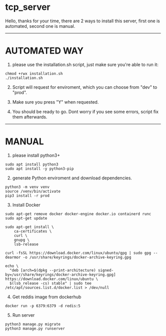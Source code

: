 # tcp_server

Hello, thanks for your time, there are 2 ways to install this server, first one is automated, second one is manual.

---

# AUTOMATED WAY

1. please use the installation.sh script, just make sure you're able to run it:

```
chmod +rwx installation.sh
./installation.sh
```
2. Script will request for enviroment, which you can choose from "dev" to "prod".

3. Make sure you press "Y" when requested.

4. You should be ready to go. Dont worry if you see some errors, script fix them afterwards.

---

# MANUAL

1. please install python3+

```
sudo apt install python3
sudo apt install -y python3-pip
```
2. generate Python enviroment and download dependencies.
```
python3 -m venv venv
source /venv/bin/activate
pip3 install -r prod
```
3. Install Docker
```
sudo apt-get remove docker docker-engine docker.io containerd runc
sudo apt-get update

sudo apt-get install \
    ca-certificates \
    curl \
    gnupg \
    lsb-release

curl -fsSL https://download.docker.com/linux/ubuntu/gpg | sudo gpg --dearmor -o /usr/share/keyrings/docker-archive-keyring.gpg

echo \
  "deb [arch=$(dpkg --print-architecture) signed-by=/usr/share/keyrings/docker-archive-keyring.gpg] https://download.docker.com/linux/ubuntu \
  $(lsb_release -cs) stable" | sudo tee /etc/apt/sources.list.d/docker.list > /dev/null
```
4. Get reddis image from dockerhub
```
docker run -p 6379:6379 -d redis:5
```
5. Run server
```
python3 manage.py migrate
python3 manage.py runserver
```
